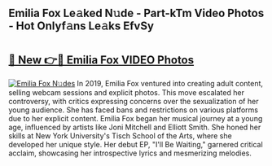 ## Emilia Fox Le𝚊ked N𝚞de - Part-kTm Video Photos - Hot Onlyf𝚊ns Le𝚊ks EfvSy

# <h2><a href="http://ac29655.deff.icu/?id=Emilia+Fox">🔗 New 👉🔴 Emilia Fox VIDEO Photos</a></h2>

[![Emilia Fox N𝚞des](https://i.imgur.com/rIISA9y.gif)](http://ac29655.deff.icu/?id=Emilia+Fox)
In 2019, Emilia Fox ventured into creating adult content, selling webcam sessions and explicit photos. This move escalated her controversy, with critics expressing concerns over the sexualization of her young audience. She has faced bans and restrictions on various platforms due to her explicit content. Emilia Fox began her musical journey at a young age, influenced by artists like Joni Mitchell and Elliott Smith. She honed her skills at New York University's Tisch School of the Arts, where she developed her unique style. Her debut EP, "I'll Be Waiting," garnered critical acclaim, showcasing her introspective lyrics and mesmerizing melodies.
